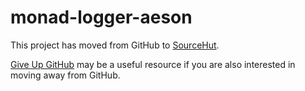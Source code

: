 # monad-logger-aeson

This project has moved from GitHub to
[SourceHut](https://git.sr.ht/~jship/monad-logger-aeson).

[Give Up GitHub](https://GiveUpGitHub.org) may be a useful resource if
you are also interested in moving away from GitHub.
